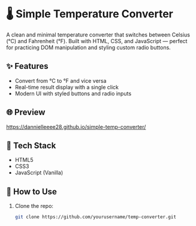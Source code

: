 # 🌡️ Simple Temperature Converter

A clean and minimal temperature converter that switches between Celsius (°C) and Fahrenheit (°F). Built with HTML, CSS, and JavaScript — perfect for practicing DOM manipulation and styling custom radio buttons.

## ✨ Features

- Convert from °C to °F and vice versa
- Real-time result display with a single click
- Modern UI with styled buttons and radio inputs


## 🌐 Preview
https://dannielleeee28.github.io/simple-temp-converter/

## 🚀 Tech Stack

- HTML5
- CSS3
- JavaScript (Vanilla)

## 🔧 How to Use

1. Clone the repo:

   ```bash
   git clone https://github.com/yourusername/temp-converter.git

